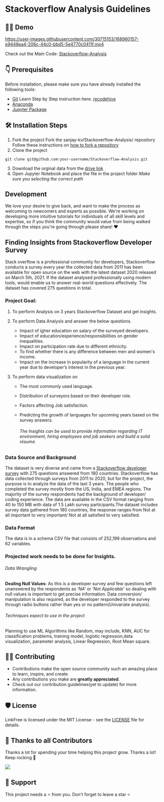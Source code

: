 
# Stackoverflow Analysis Guidelines
## 👨‍💻 Demo


https://user-images.githubusercontent.com/30715153/168960157-e9448ea4-206c-44c0-bbd5-5e4770c0411f.mp4


Check out the Main Code: [Stackoverflow-Analysis](https://github.com/sanjay-kv/Stackoverflow-Analysis/blob/main/Stackoverflow_Survey_Analysis.ipynb)

## 👇 Prerequisites

Before installation, please make sure you have already installed the following tools:

- [Git](https://git-scm.com/downloads) Learn Step by Step instruction here. [recodehive](https://recodehive.com/how-to-install-git-git-tutorial/)
- [Anaconda](https://anaconda.org/anaconda)
- [Jupyter Package](https://anaconda.org/anaconda/jupyter)

## 🛠️ Installation Steps

1. Fork the project
Fork the sanjay-kv/Stackoverflow-Analysis/ repository
Follow these instructions on [how to fork a repository](https://help.github.com/en/articles/fork-a-repo)
2. Clone the project
```
git clone git@github.com:your-username/Stackoverflow-Analysis.git
```
3. Download the orginal data from the [drive link](https://drive.google.com/drive/folders/13W20DfCW2W5GEeKTYTl7R6xV5hmPS2Do?usp=sharing)
4. Open Jupyter Notebook and place the file in the project folder *Make sure you selecting the correct path*

## Development

We love your desire to give back, and want to make the process as welcoming to newcomers and experts as possible. We're working on developing more intuitive tutorials for individuals of all skill levels and expertise, so if you think the community would value from being walked through the steps you're going through please share! ❤️

## Finding Insights from Stackoverflow Developer Survey

Stack overflow is a professional community for developers, Stackoverflow conducts a survey every year the collected data from 2011 has been available for open source on the web with the latest dataset 2020 released on March 5th, 2021. If the dataset analysed professionally using modern tools, would enable us to answer real-world questions effectively. The dataset has covered 275 questions in total.

### Project Goal:

1. To perform Analysis on 3 years Stackoverflow Dataset and get insights.
2. To perform Data Analysis and answer the below questions.
   + Impact of igher education on salary of the surveyed developers.
   + Impact of education/experience/responsibilities on gender inequalities.
   + Impact on participation rate due to different ethnicity.
   + To find whether there is any difference between men and women's income.
   + Impact on the increase in popularity of a language in the current year due to developer’s interest in the previous year.

3. To perform data visualization on

   - The most commonly used language.

   - Distribution of surveyors based on their developer role.

   - Factors affecting Job satisfaction.

   - Predicting the growth of languages for upcoming years based on the survey answers.

     ###### The Insights can be used to provide information regarding IT environment, hiring employees and job seekers and build a solid résumé.

### Data Source and Background

The dataset is very diverse and came from a [Stackoverflow developer survey](https://insights.stackoverflow.com/survey/?_ga=2.208907280.304952146.1616422967-1864686930.1616422967) with 275 questions answered from 180 countries. Stackoverflow has data collected through surveys from 2011 to 2020, but for the project, the purpose is to analyze the data of the last 3 years. The people who completed the survey mostly from the US, India, and EMEA regions. The majority of the survey respondents had the background of developer/ coding experience. The data are available in the CSV format ranging from 40 to 150 MB with data of 1.5 Lakh survey participants.The dataset includes survey data gathered from 180 countries, the response ranges from Not at all important to very important/ Not at all satisfied to very satisfied. 

### Data Format

The data is in a schema CSV file that consists of 252,199 observations and 62 variables. 

### Projected work needs to be done for Insights.

###### Data Wrangling

**Dealing Null Values**: As this is a developer survey and few questions left unanswered by the respondents as ‘*NA*’ or ‘*Not Applicable*’ so dealing with null values is important to get precise information. Data conversion/ manipulation is also required, as the developer responded to the survey through radio buttons rather than yes or no pattern(Univariate analysis).

###### Techniques expect to use in the project 

Planning to use ML Algorithms like Random, may include, KNN, AUC for classification problems, training model, logistic regression,data visualization, parameter analysis, Linear Regreesion, Root Mean square.

## 👨‍💻 Contributing

- Contributions make the open source community such an amazing place to learn, inspire, and create.
- Any contributions you make are **greatly appreciated**.
- Check out our contribution guidelines(yet to update) for more information.

## 🛡️ License

LinkFree is licensed under the MIT License - see the [LICENSE](LICENSE) file for details.

## 💪 Thanks to all Contributors

Thanks a lot for spending your time helping this project grow. Thanks a lot! Keep rocking 🍻

<a href="https://github.com/sanjay-kv/Stackoverflow-Analysis/graphs/contributors">
  <img src="https://contrib.rocks/image?repo=sanjay-kv/Stackoverflow-Analysis" />
</a>

## 🙏 Support

This project needs a ⭐️ from you. Don't forget to leave a star ⭐️




